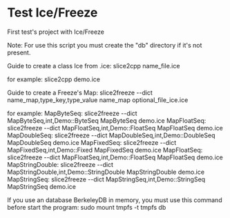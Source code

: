 Test Ice/Freeze
=====================================

First test's project with Ice/Freeze

Note:
For use this script you must create the "db" directory if it's not present.


Guide to create a class Ice from .ice:
slice2cpp name_file.ice

for example:
slice2cpp demo.ice


Guide to create a Freeze's Map:
slice2freeze --dict name_map,type_key,type_value name_map optional_file_ice.ice

for example:
MapByteSeq: slice2freeze --dict MapByteSeq,int,Demo::ByteSeq MapByteSeq demo.ice
MapFloatSeq: slice2freeze --dict MapFloatSeq,int,Demo::FloatSeq MapFloatSeq demo.ice
MapDoubleSeq: slice2freeze --dict MapDoubleSeq,int,Demo::DoubleSeq MapDoubleSeq demo.ice
MapFixedSeq: slice2freeze --dict MapFixedSeq,int,Demo::Fixed MapFixedSeq demo.ice
MapFloatSeq: slice2freeze --dict MapFloatSeq,int,Demo::FloatSeq MapFloatSeq demo.ice
MapStringDouble: slice2freeze --dict MapStringDouble,int,Demo::StringDouble MapStringDouble demo.ice
MapStringSeq: slice2freeze --dict MapStringSeq,int,Demo::StringSeq MapStringSeq demo.ice

If you use an database BerkeleyDB in memory, you must use this command before start the program:
sudo mount tmpfs -t tmpfs db
